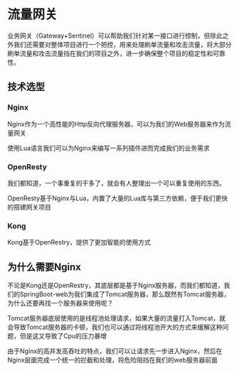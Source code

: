 # 流量网关

业务网关（Gateway+Sentinel）可以帮助我们针对某一接口进行控制，但除此之外我们还需要对整体项目进行一个把控，用来处理刷单流量和攻击流量，将大部分刷单流量和攻击流量挡在我们的项目之外，进一步确保整个项目的稳定性和可靠性。

## 技术选型

### Nginx

Nginx作为一个高性能的Http反向代理服务器，可以为我们的Web服务器来作为流量网关

使用Lua语言我们可以为Nginx来编写一系列插件进而完成我们的业务需求

### OpenResty

我们都知道，一个事重复的干多了，就会有人整理出一个可以重复使用的东西。

OpenResty基于Nginx与Lua，内置了大量的Lua库与第三方依赖，便于我们更快的搭建网关项目

### Kong

Kong基于OpenRestry，提供了更加智能的使用方式

## 为什么需要Nginx

不论是Kong还是OpenRestry，其底层都是基于Nginx服务器，而我们都知道，我们的SpringBoot-web为我们集成了Tomcat服务器，那么既然有Tomcat服务器，为什么还要再找一个服务器来使用呢？

Tomcat服务器底层使用的是线程池处理请求，如果大量的流量打入Tomcat，就会导致Tomcat服务器的卡顿，我们也可以通过将线程池开大的方式来缓解这种问题，但是这又导致了Cpu的压力暴增

由于Nginx的高并发高吞吐的特点，我们可以让请求先一步进入Nginx，然后在Nginx层面完成一个统一的拦截和处理，将危险阻挡在我们的web服务器前面


